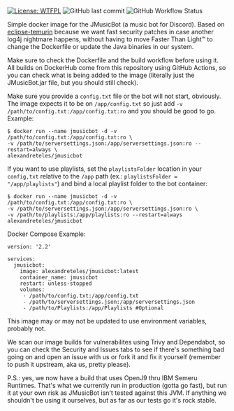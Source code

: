[![License: WTFPL](https://img.shields.io/badge/License-WTFPL-brightgreen.svg)](http://www.wtfpl.net/about/)
![GitHub last commit](https://img.shields.io/github/last-commit/alexandreteles/jmusicbot_docker)
![GitHub Workflow Status](https://img.shields.io/github/workflow/status/alexandreteles/jmusicbot_docker/Build%20and%20push%20Docker%20image)

Simple docker image for the JMusicBot (a music bot for Discord). Based on [eclipse-temurin](https://hub.docker.com/_/eclipse-temurin) because we want fast security patches in case another log4j nightmare happens, without having to move Faster Than Light™ to change the Dockerfile or update the Java binaries in our system.

Make sure to check the Dockerfile and the build workflow before using it. All builds on DockerHub come from this repository using GitHub Actions, so you can check what is being added to the image (literally just the JMusicBot.jar file, but you should still check).

Make sure you provide a `config.txt` file or the bot will not start, obviously. The image expects it to be on `/app/config.txt` so just add `-v /path/to/config.txt:/app/config.txt:ro` and you should be good to go. Example:

```
$ docker run --name jmusicbot -d -v /path/to/config.txt:/app/config.txt:ro \
-v /path/to/serversettings.json:/app/serversettings.json:ro --restart=always \
alexandreteles/jmusicbot
```

If you want to use playlists, set the `playlistsFolder` location in your `config,txt` relative to the `/app` path (ex.: `playlistsFolder = "/app/playlists"`) and bind a local playlist folder to the bot container:

```
$ docker run --name jmusicbot -d -v /path/to/config.txt:/app/config.txt:ro \
-v /path/to/serversettings.json:/app/serversettings.json:ro \
-v /path/to/playlists:/app/playlists:ro --restart=always alexandreteles/jmusicbot
```

Docker Compose Example:
```
version: '2.2'

services:
  jmusicbot:
    image: alexandreteles/jmusicbot:latest
    container_name: jmusicbot
    restart: unless-stopped
    volumes:
     - /path/to/config.txt:/app/config.txt
     - /path/to/serversettings.json:/app/serversettings.json
     - /path/to/Playlists:/app/Playlists #Optional
```

This image may or may not be updated to use environment variables, probably not.

We scan our image builds for vulnerabilites using Trivy and Dependabot, so you can check the Security and Issues tabs to see if there's something bad going on and open an issue with us or fork it and fix it yourself (remember to push it upstream, aka us, pretty please).

P.S.: yes, we now have a build that uses OpenJ9 thru IBM Semeru Runtimes. That's what we currently run in production (gotta go fast), but run it at your own risk as JMusicBot isn't tested against this JVM. If anything we shouldn't be using it ourselves, but as far as our tests go it's rock stable.
